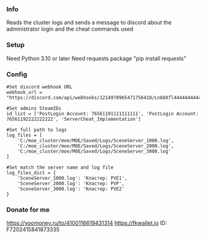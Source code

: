 ### Info
Reads the cluster logs and sends a message to discord about the administrator login 
and the cheat commands used

### Setup
Need Python 3.10 or later
Need requests package "pip install requests"

### Config
    #Set discord webhook URL
    webhook_url = "https://discord.com/api/webhooks/1214978965471756418/Ln6OXfl44444444444rrrrrrrrrtttttttttttt"
    
    #Set admins SteamIDs
    id_list = ['PostLogin Account: 76561191111111111', 'PostLogin Account: 76561192222222222', 'ServerCheat_Implementation']
    
    #Set full path to logs
    log_files = [
        'C:/moe_cluster/moe/MOE/Saved/Logs/SceneServer_1000.log',
        'C:/moe_cluster/moe/MOE/Saved/Logs/SceneServer_2000.log',
        'C:/moe_cluster/moe/MOE/Saved/Logs/SceneServer_3000.log'
    ]
    
    #Set match the server name and log file
    log_files_dict = {
        'SceneServer_1000.log': 'Кластер: PVE1',
        'SceneServer_2000.log': 'Кластер: PVP',
        'SceneServer_3000.log': 'Кластер: PVE2'
    }


### Donate for me
https://yoomoney.ru/to/4100116619431314
https://fkwallet.io  ID: F7202415841873335
